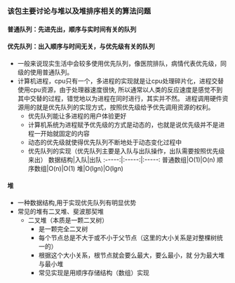 ### 该包主要讨论与堆以及堆排序相关的算法问题
#### 普通队列：先进先出，顺序与实时间有关的队列
#### 优先队列：出入顺序与时间无关，与优先级有关的队列
+ 一般来说现实生活中会较多使用优先队列，像医院排队，病情代表优先级，同级的使用普通队列。
+ 计算机进程，cpu只有一个，多进程的实现就是让cpu处理碎片化，进程交替使用cpu资源，由于处理器速度很快,
所以通常以人类的反应速度是感觉不到其中交替的过程，错觉地以为进程在同时进行，其实并不然。
进程调用硬件资源用的就是优先队列的实现方式，按照优先级给予优先调用资源的权利。
	* 优先队列能让多进程的用户体验更好
	* 计算机系统为进程赋予优先级的方式是动态的，也就是说优先级并不是进程一开始就固定的内容
	* 动态的优先级就使得优先队列不断地处于动态变化过程中 
	* 优先队列的实现（优先队列主要是入队与出队操作，出队需要按照优先级来出）
		数据结构|入队|出队
		:-----:|:-----:|:-----:
		普通数组|O(1)|O(n)
		顺序数组|O(n)|O(1)
		堆|O(lgn)|O(lgn)
#### 堆
+ 一种数据结构,用于实现优先队列有明显优势
+ 常见的堆有二叉堆、斐波那契堆
	* 二叉堆（本质是一颗二叉树）
		+ 是一颗完全二叉树
		+ 每个节点总是不大于或不小于父节点（这里的大小关系是对整棵树统一的）
		+ 根据这个大小关系，根节点就会要么最大，要么最小，就 分为最大堆与最小堆
		+ 常见实现是用顺序存储结构（数组）实现